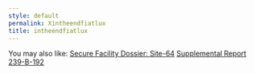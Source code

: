 ```yaml
---
style: default
permalink: Xintheendfiatlux
title: intheendfiatlux
---
```

You may also like:
[Secure Facility Dossier: Site-64](http://scp-wiki.net/secure-facility-dossier-site-64)
[Supplemental Report 239-B-192](http://scp-wiki.net/supplemental-report-239-b-192)